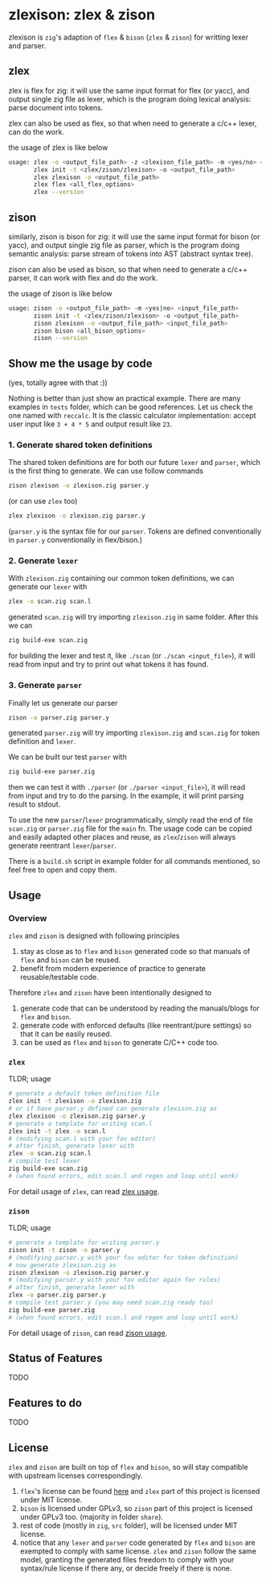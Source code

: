# zlexison: zlex & zison

zlexison is `zig`'s adaption of `flex` & `bison` (`zlex` & `zison`) for writting lexer and parser.

## zlex

zlex is flex for zig: it will use the same input format for flex (or yacc), and output single zig file as lexer, which is the program doing lexical analysis: parse document into tokens.

zlex can also be used as flex, so that when need to generate a c/c++ lexer, can do the work.

the usage of zlex is like below

```bash
usage: zlex -o <output_file_path> -z <zlexison_file_path> -m <yes/no> <input_file_path>
       zlex init -t <zlex/zison/zlexison> -o <output_file_path>
       zlex zlexison -o <output_file_path>
       zlex flex <all_flex_options>
       zlex --version
```

## zison

similarly, zison is bison for zig: it will use the same input format for bison (or yacc), and output single zig file as parser, which is the program doing semantic analysis: parse stream of tokens into AST (abstract syntax tree).

zison can also be used as bison, so that when need to generate a c/c++ parser, it can work with flex and do the work.

the usage of zison is like below

```bash
usage: zison -o <output_file_path> -m <yes|no> <input_file_path>
       zison init -t <zlex/zison/zlexison> -o <output_file_path>
       zison zlexison -o <output_file_path> <input_file_path>
       zison bison <all_bison_options>
       zison --version
```

## Show me the usage by code

(yes, totally agree with that :))

Nothing is better than just show an practical example. There are many examples in `tests` folder, which can be good references. Let us check the one named with `reccalc`. It is the classic calculator implementation: accept user input like `3 + 4 * 5` and output result like `23`.

### 1. Generate shared token definitions

The shared token definitions are for both our future `lexer` and `parser`, which is the first thing to generate. We can use follow commands

```bash
zison zlexison -o zlexison.zig parser.y
```

(or can use `zlex` too)

```bash
zlex zlexison -o zlexison.zig parser.y
```

(`parser.y` is the syntax file for our `parser`. Tokens are defined conventionally in `parser.y` conventionally in flex/bison.)

### 2. Generate `lexer`

With `zlexison.zig` containing our common token definitions, we can generate our `lexer` with

```bash
zlex -o scan.zig scan.l
```

generated `scan.zig` will try importing `zlexison.zig` in same folder. After this we can

```bash
zig build-exe scan.zig
```

for building the lexer and test it, like `./scan` (or `./scan <input_file>`), it will read from input and try to print out what tokens it has found.

### 3. Generate `parser`

Finally let us generate our parser

```bash
zison -o parser.zig parser.y
```

generated `parser.zig` will try importing `zlexison.zig` and `scan.zig` for token definition and `lexer`.

We can be built our test `parser` with

```bash
zig build-exe parser.zig
```

then we can test it with `./parser` (or `./parser <input_file>`), it will read from input and try to do the parsing. In the example, it will print parsing result to stdout.

To use the new `parser`/`lexer` programmatically, simply read the end of file `scan.zig` or `parser.zig` file for the `main` fn. The usage code can be copied and easily adapted other places and reuse, as `zlex`/`zison` will always generate reentrant `lexer`/`parser`.

There is a `build.sh` script in example folder for all commands mentioned, so feel free to open and copy them.

## Usage

### Overview

`zlex` and `zison` is designed with following principles

1. stay as close as to `flex` and `bison` generated code so that manuals of `flex` and `bison` can be reused.
2. benefit from modern experience of practice to generate reusable/testable code.

Therefore `zlex` and `zison` have been intentionally designed to

1. generate code that can be understood by reading the manuals/blogs for `flex` and `bison`.
2. generate code with enforced defaults (like reentrant/pure settings) so that it can be easily reused.
3. can be used as `flex` and `bison` to generate C/C++ code too.

### `zlex`

TLDR; usage

```bash
# generate a default token definition file
zlex init -t zlexison -o zlexison.zig
# or if have parser.y defined can generate zlexison.zig as
zlex zlexison -o zlexison.zig parser.y
# generate a template for writing scan.l
zlex init -t zlex -o scan.l
# (modifying scan.l with your fav editor)
# after finish, generate lexer with
zlex -o scan.zig scan.l
# compile test lexer
zig build-exe scan.zig
# (when found errors, edit scan.l and regen and loop until work)
```

For detail usage of `zlex`, can read [zlex usage]().

### `zison`

TLDR; usage

```bash
# generate a template for writing parser.y
zison init -t zison -o parser.y
# (modifying parser.y with your fav editor for token definition)
# now generate zlexison.zig as
zison zlexison -o zlexison.zig parser.y
# (modifying parser.y with your fav editor again for rules)
# after finish, generate lexer with
zlex -o parser.zig parser.y
# compile test parser.y (you may need scan.zig ready too)
zig build-exe parser.zig
# (when found errors, edit scan.l and regen and loop until work)
```

For detail usage of `zison`, can read [zison usage]().

## Status of Features

TODO

## Features to do

TODO

## License

`zlex` and `zison` are built on top of `flex` and `bison`, so will stay compatible with upstream licenses correspondingly.

1. `flex`'s license can be found [here](https://github.com/FLEXTool/FLEX?tab=License-1-ov-file) and `zlex` part of this project is licensed under MIT license.
2. `bison` is licensed under GPLv3, so `zison` part of this project is licensed under GPLv3 too. (majority in folder `share`).
3. rest of code (mostly in `zig`, `src` folder), will be licensed under MIT license.
4. notice that any `lexer` and `parser` code generated by `flex` and `bison` are exempted to comply with same license. `zlex` and `zison` follow the same model, granting the generated files freedom to comply with your syntax/rule license if there any, or decide freely if there is none.
